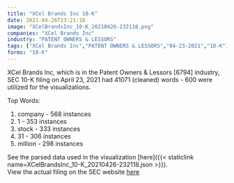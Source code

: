 ```yaml
---
title: "XCel Brands Inc 10-K"
date: 2021-04-26T23:21:18
image: "XCelBrandsInc_10-K_20210426-232118.png"
companies: "XCel Brands Inc"
industry: "PATENT OWNERS & LESSORS"
tags: ["XCel Brands Inc","PATENT OWNERS & LESSORS","04-23-2021","10-K"]
forms: "10-K"
---
```

XCel Brands Inc, which is in the Patent Owners & Lessors [6794] industry, SEC 10-K filing on April 23, 2021 had 41071 (cleaned) words - 600 were utilized for the visualizations.

Top Words:
1. company - 568 instances
2. 1 - 353 instances
3. stock - 333 instances
4. 31 - 306 instances
5. million - 298 instances


See the parsed data used in the visualization [here]({{< staticlink name=XCelBrandsInc_10-K_20210426-232118.json >}}).  
View the actual filing on the SEC website [here](https://www.sec.gov/Archives/edgar/data/1083220/0001558370-21-004669.txt)